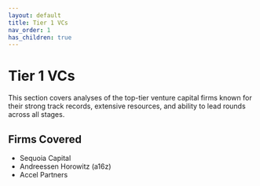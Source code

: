 ```yaml
---
layout: default
title: Tier 1 VCs
nav_order: 1
has_children: true
---
```


# Tier 1 VCs

This section covers analyses of the top-tier venture capital firms known for their strong track records, extensive resources, and ability to lead rounds across all stages.

## Firms Covered
- Sequoia Capital
- Andreessen Horowitz (a16z)
- Accel Partners 